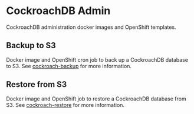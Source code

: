 # CockroachDB Admin

CockroachDB administration docker images and OpenShift templates.

## Backup to S3

Docker image and OpenShift cron job to back up a CockroachDB database to S3.
See [cockroach-backup](cockroach-backup) for more information.

## Restore from S3

Docker image and OpenShift job to restore a CockroachDB database from S3.
See [cockroach-restore](cockroach-restore) for more information.
